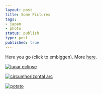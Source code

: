 ```yaml
---
layout: post
title: Some Pictures
tags:
- japan
- photo
status: publish
type: post
published: true
---
```

Here you go (click to embiggen). More [here](http://www.flickr.com/photos/mstaniaszek/).


[![lunar eclipse](http://farm8.staticflickr.com/7001/6503923743_0af6039e87_b.jpg)](http://www.flickr.com/photos/mstaniaszek/6503923743/)

[![circumhorizontal arc](http://farm8.staticflickr.com/7017/6503739961_45d9dfc655_b.jpg)](http://www.flickr.com/photos/mstaniaszek/6503739961)

[![potato](http://okkeio.files.wordpress.com/2011/12/img_09601.jpg?w=682)](http://okkeio.files.wordpress.com/2011/12/img_09601.jpg)



